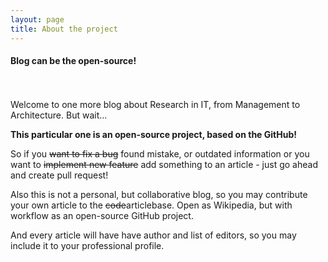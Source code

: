 ```yaml
---
layout: page
title: About the project
---
```



#### Blog can be the open-source!
<br/>
<br/>
Welcome to  one more blog about Research in IT, from Management to Architecture. But wait...

**This particular one is an open-source project, based on the GitHub!**

So if you <S>want to fix a bug</S> found mistake, or outdated information or you want to <S>implement new feature</S> add something to an article - just go ahead and create pull request!

Also this is not a personal, but collaborative blog, so you may contribute your own article to the <S>code</S>articlebase. Open as Wikipedia, but with workflow as an open-source GitHub project. 

And every article will have have author and list of editors, so you may include it to your professional profile. 

